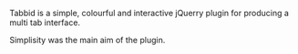 Tabbid is a simple, colourful and interactive jQuerry plugin for producing a multi tab interface.

Simplisity was the main aim of the plugin.